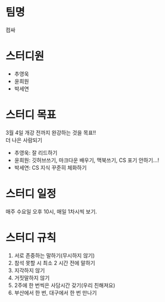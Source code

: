# 팀명
컴싸

# 스터디원
- 추영욱  
- 윤희원  
- 박세연  

# 스터디 목표
3월 4일 개강 전까지 완강하는 것을 목표!!  
더 나은 사람되기  

- 추영욱: 잘 리드하기
- 윤희원: 깃허브쓰기, 마크다운 배우기, 맥북쓰기, CS 포기 안하기...!
- 박세연: CS 지식 꾸준히 체화하기

# 스터디 일정
매주 수요일 오후 10시, 매일 1차시씩 보기.  

# 스터디 규칙
1. 서로 존중하는 말하기(무시하지 않기)
2. 참석 못할 시 최소 2 시간 전에 말하기
3. 지각하지 않기
4. 거짓말하지 않기
5. 2주에 한 번씩은 사담시간 갖기(우리 친해져요)
6. 부산에서 한 번, 대구에서 한 번 만나기
